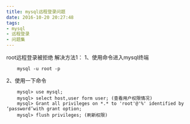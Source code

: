 ```yaml
---
title: mysql远程登录问题
date: 2016-10-20 20:27:48
tags:
- mysql
- 远程登录
- 问题集
---
```


root远程登录被拒绝
解决方法1：
1、使用命令进入mysql终端

		mysql -u root -p

<!-- more -->
2、使用一下命令

		mysql> use mysql;
		mysql> select host,user form user; (查看用户权限情况)
		mysql> Grant all privileges on *.* to 'root'@'%' identified by ‘password’with grant option;
		mysql> flush privileges; (刷新权限)

